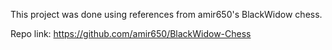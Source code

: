 This project was done using references from amir650's BlackWidow chess.

Repo link: https://github.com/amir650/BlackWidow-Chess

